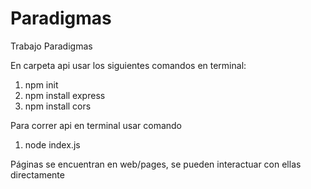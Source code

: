 # Paradigmas
Trabajo Paradigmas

En carpeta api usar los siguientes comandos en terminal:
1. npm init
1. npm install express
1. npm install cors

Para correr api en terminal usar comando
1. node index.js

Páginas se encuentran en web/pages, se pueden interactuar con ellas directamente
